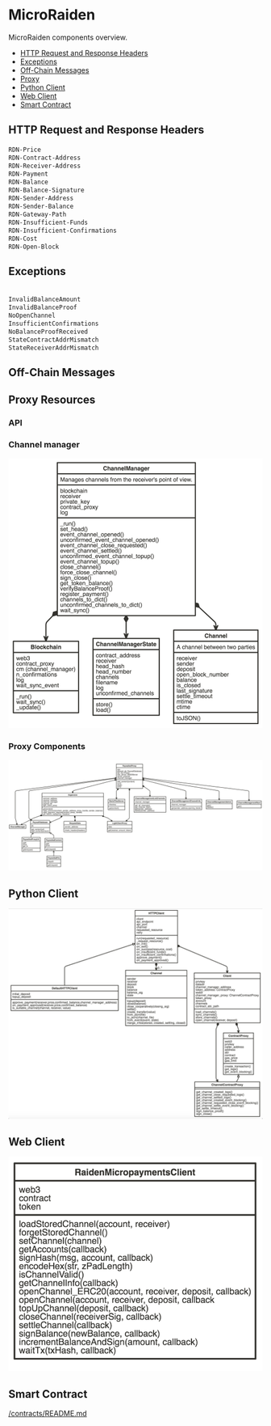# MicroRaiden

MicroRaiden components overview.

 * [HTTP Request and Response Headers](#http-request-and-response-headers)
 * [Exceptions](#exceptions)
 * [Off-Chain Messages](#off-chain-messages)
 * [Proxy](#proxy)
 * [Python Client](#python-client)
 * [Web Client](#web-client)
 * [Smart Contract](#smart-contract)

## HTTP Request and Response Headers


```
RDN-Price
RDN-Contract-Address
RDN-Receiver-Address
RDN-Payment
RDN-Balance
RDN-Balance-Signature
RDN-Sender-Address
RDN-Sender-Balance
RDN-Gateway-Path
RDN-Insufficient-Funds
RDN-Insufficient-Confirmations
RDN-Cost
RDN-Open-Block

```


## Exceptions

```

InvalidBalanceAmount
InvalidBalanceProof
NoOpenChannel
InsufficientConfirmations
NoBalanceProofReceived
StateContractAddrMismatch
StateReceiverAddrMismatch

```

## Off-Chain Messages

<sequence diagram>


## Proxy Resources

### API

### Channel manager

![](/docs/diagrams/ChannelManagerClass.png)

### Proxy Components

![](/docs/diagrams/PaywalledProxyClass.png)


## Python Client

![](/docs/diagrams/PythonClientClass.png)


## Web Client

![](/docs/diagrams/JSClientClass.png)


## Smart Contract

[/contracts/README.md](/contracts/README.md)
